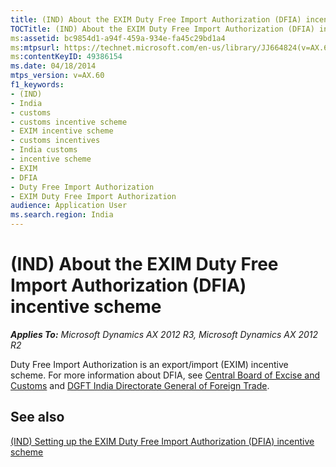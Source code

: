```yaml
---
title: (IND) About the EXIM Duty Free Import Authorization (DFIA) incentive scheme
TOCTitle: (IND) About the EXIM Duty Free Import Authorization (DFIA) incentive scheme
ms:assetid: bc9854d1-a94f-459a-934e-fa45c29bd1a4
ms:mtpsurl: https://technet.microsoft.com/en-us/library/JJ664824(v=AX.60)
ms:contentKeyID: 49386154
ms.date: 04/18/2014
mtps_version: v=AX.60
f1_keywords:
- (IND)
- India
- customs
- customs incentive scheme
- EXIM incentive scheme
- customs incentives
- India customs
- incentive scheme
- EXIM
- DFIA
- Duty Free Import Authorization
- EXIM Duty Free Import Authorization
audience: Application User
ms.search.region: India
---
```


# (IND) About the EXIM Duty Free Import Authorization (DFIA) incentive scheme 


_**Applies To:** Microsoft Dynamics AX 2012 R3, Microsoft Dynamics AX 2012 R2_

Duty Free Import Authorization is an export/import (EXIM) incentive scheme. For more information about DFIA, see [Central Board of Excise and Customs](http://www.cbec.gov.in/) and [DGFT India Directorate General of Foreign Trade](http://www.dgft.org/index.html).

## See also

[(IND) Setting up the EXIM Duty Free Import Authorization (DFIA) incentive scheme](ind-setting-up-the-exim-duty-free-import-authorization-dfia-incentive-scheme.md)

  


